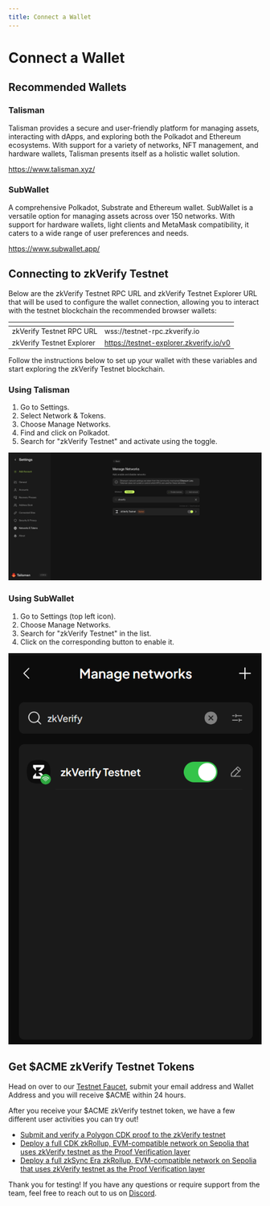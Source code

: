 ```yaml
---
title: Connect a Wallet
---
```


# Connect a Wallet

## Recommended Wallets

### Talisman

Talisman provides a secure and user-friendly platform for managing assets, interacting with dApps, and exploring both the Polkadot and Ethereum ecosystems. With support for a variety of networks, NFT management, and hardware wallets, Talisman presents itself as a holistic wallet solution.

https://www.talisman.xyz/

### SubWallet

A comprehensive Polkadot, Substrate and Ethereum wallet.
SubWallet is a versatile option for managing assets across over 150 networks. With support for hardware wallets, light clients and MetaMask compatibility, it caters to a wide range of user preferences and needs.

https://www.subwallet.app/

## Connecting to zkVerify Testnet

Below are the zkVerify Testnet RPC URL and zkVerify Testnet Explorer URL that will be used to configure the wallet connection, allowing you to interact with the testnet blockchain the recommended browser wallets:

| <!-- -->                  | <!-- -->                                |
|---------------------------|-----------------------------------------|
| zkVerify Testnet RPC URL  | wss://testnet-rpc.zkverify.io           |
| zkVerify Testnet Explorer | https://testnet-explorer.zkverify.io/v0 |

Follow the instructions below to set up your wallet with these variables and start exploring the zkVerify Testnet blockchain.

### Using Talisman

1. Go to Settings.
2. Select Network & Tokens.
3. Choose Manage Networks.
4. Find and click on Polkadot.
5. Search for "zkVerify Testnet" and activate using the toggle.

![](./img/talisman-add-network.png)

### Using SubWallet

1. Go to Settings (top left icon).
2. Choose Manage Networks.
3. Search for "zkVerify Testnet" in the list.
4. Click on the corresponding button to enable it.

![](./img/subwallet-add-network.png)

## Get $ACME zkVerify Testnet Tokens

Head on over to our [Testnet Faucet](https://zkverify-faucet.zkverify.io/), submit your email address and Wallet Address and you will receive $ACME within 24 hours.

After you receive your $ACME zkVerify testnet token, we have a few different user activities you can try out!

* [Submit and verify a Polygon CDK proof to the zkVerify testnet](./05-submit-proofs/03-polygon_cdk_proof_submission.md)
* [Deploy a full CDK zkRollup, EVM-compatible network on Sepolia that uses zkVerify testnet as the Proof Verification layer](./08-run-a-zkrollup/04-polygon_cdk_installation.md)
* [Deploy a full zkSync Era zkRollup, EVM-compatible network on Sepolia that uses zkVerify testnet as the Proof Verification layer](./08-run-a-zkrollup/02-zksync_installation.md)

Thank you for testing! If you have any questions or require support from the team, feel free to reach out to us on [Discord](https://discord.gg/zkverify).
